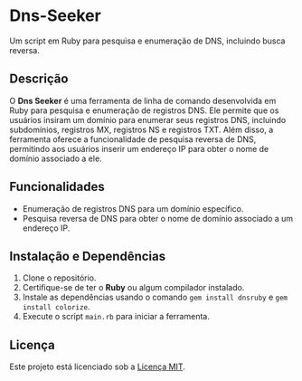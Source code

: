 # Dns-Seeker

Um script em Ruby para pesquisa e enumeração de DNS, incluindo busca reversa.

## Descrição

O **Dns Seeker** é uma ferramenta de linha de comando desenvolvida em Ruby para pesquisa e enumeração de registros DNS. Ele permite que os usuários insiram um domínio para enumerar seus registros DNS, incluindo subdomínios, registros MX, registros NS e registros TXT. Além disso, a ferramenta oferece a funcionalidade de pesquisa reversa de DNS, permitindo aos usuários inserir um endereço IP para obter o nome de domínio associado a ele.

## Funcionalidades

- Enumeração de registros DNS para um domínio específico.
- Pesquisa reversa de DNS para obter o nome de domínio associado a um endereço IP.

## Instalação e Dependências

1. Clone o repositório.
2. Certifique-se de ter o **Ruby** ou algum compilador instalado.
3. Instale as dependências usando o comando `gem install dnsruby` e `gem install colorize`.
4. Execute o script `main.rb` para iniciar a ferramenta.

## Licença

Este projeto está licenciado sob a [Licença MIT](LICENSE).
